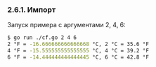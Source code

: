 ### 2.6.1. Импорт

Запуск примера c аргументами 2, 4, 6:
```bash
$ go run ./cf.go 2 4 6
2 °F = -16.666666666666668 °C, 2 °C = 35.6 °F
4 °F = -15.555555555555555 °C, 4 °C = 39.2 °F
6 °F = -14.444444444444445 °C, 6 °C = 42.8 °F
```
